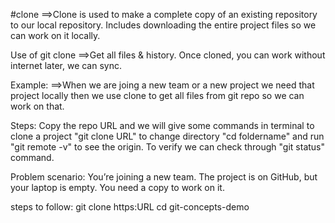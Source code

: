 #clone
==>Clone is used to make a complete copy of an existing repository to our local repository.
Includes downloading the entire project files so we can work on it locally.

Use of git clone
==>Get all files & history. Once cloned, you can work without internet later, we can sync.

Example:
==>When we are joing a new team or a new project we need that project locally then we use clone to get all files from git repo so we can work on that.

Steps:
Copy the repo URL and we will give some commands in terminal to clone a project "git clone URL" to change directory "cd foldername" and run "git remote -v" to see the origin. To verify we can check through "git status" command.

Problem scenario: You’re joining a new team. The project is on GitHub, but your laptop is empty. You need a copy to work on it.

steps to follow:
git clone https:URL
cd git-concepts-demo